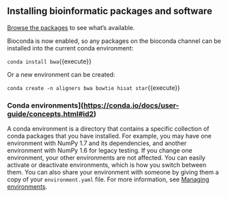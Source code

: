 
## Installing bioinformatic packages and software

[Browse the packages](https://bioconda.github.io/recipes.html#recipes) to see what’s available.

Bioconda is now enabled, so any packages on the bioconda channel can be installed into the current conda environment:

`conda install bwa`{{execute}}

Or a new environment can be created:

`conda create -n aligners bwa bowtie hisat star`{{execute}}

### Conda environments](https://conda.io/docs/user-guide/concepts.html#id2)

A conda environment is a directory that contains a specific collection of conda packages that you have installed. For example, you may have one environment with NumPy 1.7 and its dependencies, and another environment with NumPy 1.6 for legacy testing. If you change one environment, your other environments are not affected. You can easily activate or deactivate environments, which is how you switch between them. You can also share your environment with someone by giving them a copy of your `environment.yaml` file. For more information, see [Managing environments](https://conda.io/docs/user-guide/tasks/manage-environments.html).
